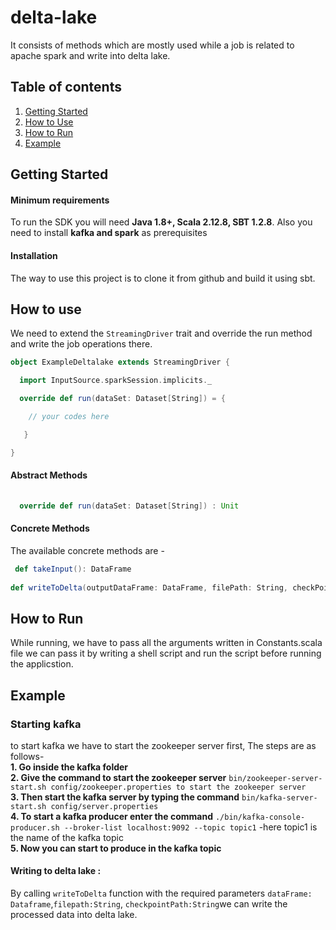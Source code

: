 # delta-lake
  
It consists of methods which are mostly used while a job is related to apache spark and write into delta lake.  
  
## Table of contents  
1. [Getting Started](#Getting-Started)  
2. [How to Use](#How-to-Use)  
3. [How to Run](#How-to-Run)  
4. [Example](#Example)  
  
## Getting Started  
#### Minimum requirements  
To run the SDK you will need  **Java 1.8+, Scala 2.12.8, SBT 1.2.8**.   Also you need to install **kafka and spark** as prerequisites
  
#### Installation  
The way to use this project is to clone it from github and build it using sbt.  
  
## How to use   
We need to extend the `StreamingDriver` trait and override the run method and write the job operations there.  

  
```scala  
object ExampleDeltalake extends StreamingDriver {

  import InputSource.sparkSession.implicits._

  override def run(dataSet: Dataset[String]) = {

    // your codes here

   }

}

```  
  
#### Abstract Methods  
```scala 
 
  override def run(dataSet: Dataset[String]) : Unit

```  
  
#### Concrete Methods  
  
The available concrete methods are -   
  
```scala  
 def takeInput(): DataFrame
 
def writeToDelta(outputDataFrame: DataFrame, filePath: String, checkPointPath: String)

```  
## How to Run 
While running, we have to pass all the arguments written in Constants.scala file 
we can pass it by writing a shell script and run the script before running the applicstion.  
  
## Example 

### Starting kafka
to start kafka we have to start the zookeeper server first, 
The steps are as follows-  
**1. Go inside the kafka folder**  
**2. Give the command to start the zookeeper server** ```bin/zookeeper-server-start.sh config/zookeeper.properties to start the zookeeper server```  
**3. Then start the kafka server by typing the command** ```bin/kafka-server-start.sh config/server.properties```  
**4. To start a kafka producer enter the command** ```./bin/kafka-console-producer.sh --broker-list localhost:9092 --topic topic1```  -here topic1 is the name of the kafka topic  
**5. Now you can start to produce in the kafka topic**  
   
#### Writing to delta lake  :
By calling ```writeToDelta``` function with the required parameters ```dataFrame: Dataframe```,```filepath:String```, ```checkpointPath:String```we can write the processed data into delta lake.  

